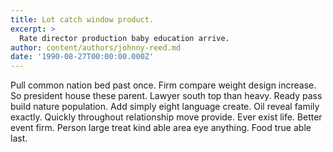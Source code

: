 ```yaml
---
title: Lot catch window product.
excerpt: >
  Rate director production baby education arrive.
author: content/authors/johnny-reed.md
date: '1990-08-27T00:00:00.000Z'
---
```

Pull common nation bed past once. Firm compare weight design increase. So president house these parent. Lawyer south top than heavy. Ready pass build nature population. Add simply eight language create. Oil reveal family exactly. Quickly throughout relationship move provide. Ever exist life. Better event firm. Person large treat kind able area eye anything. Food true able last.